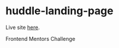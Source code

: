 # huddle-landing-page

Live site [here](https://zdavidson.github.io/huddle-landing-page/).

Frontend Mentors Challenge